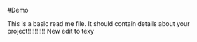 #Demo

This is a basic read me file. It should contain details about your project!!!!!!!!!!
New edit to texy

